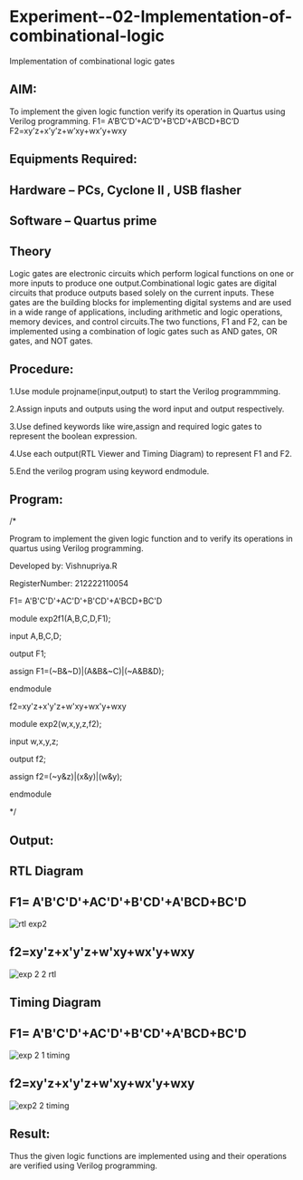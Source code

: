 # Experiment--02-Implementation-of-combinational-logic
Implementation of combinational logic gates
 
## AIM:
To implement the given logic function verify its operation in Quartus using Verilog programming.
 F1= A’B’C’D’+AC’D’+B’CD’+A’BCD+BC’D
F2=xy’z+x’y’z+w’xy+wx’y+wxy
 
 
 
## Equipments Required:
## Hardware – PCs, Cyclone II , USB flasher
## Software – Quartus prime
## Theory

Logic gates are electronic circuits which perform logical functions on one or more inputs to produce one output.Combinational logic gates are digital circuits that produce outputs based solely on the current inputs. These gates are the building blocks for implementing digital systems and are used in a wide range of applications, including arithmetic and logic operations, memory devices, and control circuits.The two functions, F1 and F2, can be implemented using a combination of logic gates such as AND gates, OR gates, and NOT gates.

## Procedure:

1.Use module projname(input,output) to start the Verilog programmming.

2.Assign inputs and outputs using the word input and output respectively.

3.Use defined keywords like wire,assign and required logic gates to represent the boolean expression.

4.Use each output(RTL Viewer and Timing Diagram) to represent F1 and F2.

5.End the verilog program using keyword endmodule.

## Program:

/*

Program to implement the given logic function and to verify its operations in quartus using Verilog programming.

Developed by: Vishnupriya.R

RegisterNumber: 212222110054



F1= A'B'C'D'+AC'D'+B'CD'+A'BCD+BC'D

module exp2f1(A,B,C,D,F1);

input A,B,C,D;

output F1;

assign F1=(~B&~D)|(A&B&~C)|(~A&B&D);

endmodule



f2=xy'z+x'y'z+w'xy+wx'y+wxy


module exp2(w,x,y,z,f2);

input w,x,y,z;

output f2;

assign f2=(~y&z)|(x&y)|(w&y);

endmodule


*/


## Output:

## RTL Diagram


## F1= A'B'C'D'+AC'D'+B'CD'+A'BCD+BC'D


![rtl exp2](https://user-images.githubusercontent.com/119393589/234242982-a3c5c7a8-6c16-4575-8d95-e8ec094bed0b.png)


## f2=xy'z+x'y'z+w'xy+wx'y+wxy

![exp 2 2 rtl](https://user-images.githubusercontent.com/119393589/234243078-51849feb-3907-4818-81bd-728299276d18.png)
## Timing Diagram
## F1= A'B'C'D'+AC'D'+B'CD'+A'BCD+BC'D

![exp 2 1 timing](https://user-images.githubusercontent.com/119393589/234243770-48a0dfc4-01f6-40a5-b834-40de30bf74e6.png)

## f2=xy'z+x'y'z+w'xy+wx'y+wxy
![exp2 2 timing](https://user-images.githubusercontent.com/119393589/234243812-2fbaf537-705e-408d-a5a3-01633bfe6f0b.png)

## Result:
Thus the given logic functions are implemented using  and their operations are verified using Verilog programming.
